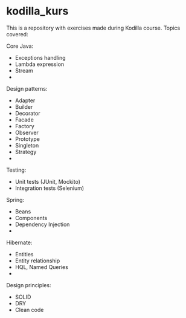 # kodilla_kurs
This is a repository with exercises made during Kodilla course. Topics covered:

Core Java:

- Exceptions handling
- Lambda expression
- Stream
- 
Design patterns:

- Adapter
- Builder
- Decorator
- Facade
- Factory
- Observer
- Prototype
- Singleton
- Strategy
- 
Testing:

- Unit tests (JUnit, Mockito)
- Integration tests (Selenium)

Spring:

- Beans
- Components
- Dependency Injection
- 
Hibernate:

- Entities
- Entity relationship
- HQL, Named Queries
- 
Design principles:

- SOLID
- DRY
- Clean code
